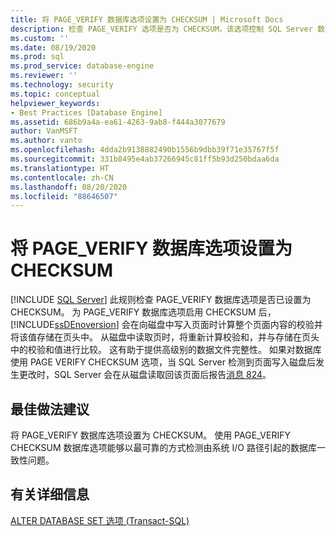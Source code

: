 ```yaml
---
title: 将 PAGE_VERIFY 数据库选项设置为 CHECKSUM | Microsoft Docs
description: 检查 PAGE_VERIFY 选项是否为 CHECKSUM，该选项控制 SQL Server 数据库引擎是否计算校验和以帮助提供数据文件完整性。
ms.custom: ''
ms.date: 08/19/2020
ms.prod: sql
ms.prod_service: database-engine
ms.reviewer: ''
ms.technology: security
ms.topic: conceptual
helpviewer_keywords:
- Best Practices [Database Engine]
ms.assetid: 686b9a4a-ea61-4263-9ab8-f444a3077679
author: VanMSFT
ms.author: vanto
ms.openlocfilehash: 4dda2b9138882490b1556b9dbb39f71e35767f5f
ms.sourcegitcommit: 331b8495e4ab37266945c81ff5b93d250bdaa6da
ms.translationtype: HT
ms.contentlocale: zh-CN
ms.lasthandoff: 08/20/2020
ms.locfileid: "88646507"
---
```

# <a name="set-the-page_verify-database-option-to-checksum"></a>将 PAGE_VERIFY 数据库选项设置为 CHECKSUM
 [!INCLUDE [SQL Server](../../includes/applies-to-version/sqlserver.md)]
  此规则检查 PAGE_VERIFY 数据库选项是否已设置为 CHECKSUM。 为 PAGE_VERIFY 数据库选项启用 CHECKSUM 后， [!INCLUDE[ssDEnoversion](../../includes/ssdenoversion-md.md)] 会在向磁盘中写入页面时计算整个页面内容的校验并将该值存储在页头中。 从磁盘中读取页时，将重新计算校验和，并与存储在页头中的校验和值进行比较。 这有助于提供高级别的数据文件完整性。  如果对数据库使用 PAGE VERIFY CHECKSUM 选项，当 SQL Server 检测到页面写入磁盘后发生更改时，SQL Server 会在从磁盘读取回该页面后报告[消息 824](../errors-events/mssqlserver-824-database-engine-error.md)。 
  
## <a name="best-practices-recommendations"></a>最佳做法建议  
 将 PAGE_VERIFY 数据库选项设置为 CHECKSUM。 使用 PAGE_VERIFY CHECKSUM 数据库选项能够以最可靠的方式检测由系统 I/O 路径引起的数据库一致性问题。
  
## <a name="for-more-information"></a>有关详细信息  
 [ALTER DATABASE SET 选项 (Transact-SQL)](../../t-sql/statements/alter-database-transact-sql-set-options.md)  
  
  
